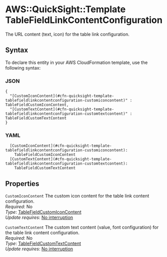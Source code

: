 # AWS::QuickSight::Template TableFieldLinkContentConfiguration<a name="aws-properties-quicksight-template-tablefieldlinkcontentconfiguration"></a>

The URL content \(text, icon\) for the table link configuration\.

## Syntax<a name="aws-properties-quicksight-template-tablefieldlinkcontentconfiguration-syntax"></a>

To declare this entity in your AWS CloudFormation template, use the following syntax:

### JSON<a name="aws-properties-quicksight-template-tablefieldlinkcontentconfiguration-syntax.json"></a>

```
{
  "[CustomIconContent](#cfn-quicksight-template-tablefieldlinkcontentconfiguration-customiconcontent)" : TableFieldCustomIconContent,
  "[CustomTextContent](#cfn-quicksight-template-tablefieldlinkcontentconfiguration-customtextcontent)" : TableFieldCustomTextContent
}
```

### YAML<a name="aws-properties-quicksight-template-tablefieldlinkcontentconfiguration-syntax.yaml"></a>

```
  [CustomIconContent](#cfn-quicksight-template-tablefieldlinkcontentconfiguration-customiconcontent):
    TableFieldCustomIconContent
  [CustomTextContent](#cfn-quicksight-template-tablefieldlinkcontentconfiguration-customtextcontent):
    TableFieldCustomTextContent
```

## Properties<a name="aws-properties-quicksight-template-tablefieldlinkcontentconfiguration-properties"></a>

`CustomIconContent` <a name="cfn-quicksight-template-tablefieldlinkcontentconfiguration-customiconcontent"></a>
The custom icon content for the table link content configuration\.  
_Required_: No  
_Type_: [TableFieldCustomIconContent](aws-properties-quicksight-template-tablefieldcustomiconcontent.md)  
_Update requires_: [No interruption](https://docs.aws.amazon.com/AWSCloudFormation/latest/UserGuide/using-cfn-updating-stacks-update-behaviors.html#update-no-interrupt)

`CustomTextContent` <a name="cfn-quicksight-template-tablefieldlinkcontentconfiguration-customtextcontent"></a>
The custom text content \(value, font configuration\) for the table link content configuration\.  
_Required_: No  
_Type_: [TableFieldCustomTextContent](aws-properties-quicksight-template-tablefieldcustomtextcontent.md)  
_Update requires_: [No interruption](https://docs.aws.amazon.com/AWSCloudFormation/latest/UserGuide/using-cfn-updating-stacks-update-behaviors.html#update-no-interrupt)
